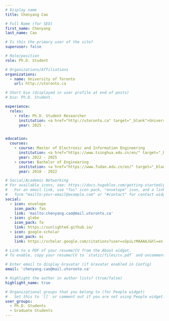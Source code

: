 ```yaml
---
# Display name
title: Chenyang Cao

# Full Name (for SEO)
first_name: Chenyang
last_name: Cao

# Is this the primary user of the site?
superuser: false

# Role/position
role: Ph.D. Student

# Organizations/Affiliations
organizations:
  - name: University of Toronto
    url: http://utoronto.ca

# Short bio (displayed in user profile at end of posts)
# bio: Ph.D. Student.

experience:
  roles:
    - role: Ph.D. Student Researcher
      institution: <a href="http://utoronto.ca" target="_blank">University of Toronto</a>
      year: 2025 -


education:
  courses:
    - course: Master of Electronic and Information Engineering
      institution: <a href="https://www.tsinghua.edu.cn/en/" target="_blank">Tsinghua University</a>
      year: 2022 - 2025
    - course: Bachelor of Engineering
      institution: <a href="https://www.fudan.edu.cn/en/" target="_blank">Fudan University</a>
      year: 2018 - 2022

# Social/Academic Networking
# For available icons, see: https://docs.hugoblox.com/getting-started/page-builder/#icons
#   For an email link, use "fas" icon pack, "envelope" icon, and a link in the
#   form "mailto:your-email@example.com" or "#contact" for contact widget.
social:
  - icon: envelope
    icon_pack: fas
    link: 'mailto:chenyang.cao@mail.utoronto.ca'
  - icon: globe
    icon_pack: fa
    link: https://sunlighted.github.io/
  - icon: google-scholar
    icon_pack: ai
    link: https://scholar.google.com/citations?user=uSpiLrMAAAAJ&hl=en

# Link to a PDF of your resume/CV from the About widget.
# To enable, copy your resume/CV to `static/files/cv.pdf` and uncomment the lines below.
  
# Enter email to display Gravatar (if Gravatar enabled in Config)
email: 'chenyang.cao@mail.utoronto.ca'

# Highlight the author in author lists? (true/false)
highlight_name: true

# Organizational groups that you belong to (for People widget)
#   Set this to `[]` or comment out if you are not using People widget.
user_groups:
  - Ph.D. Students
  - Graduate Students
---
```

<div>
</div>
